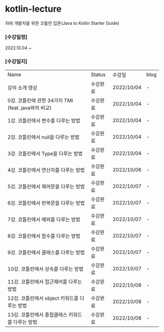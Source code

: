 # kotlin-lecture
자바 개발자를 위한 코틀린 입문(Java to Kotlin Starter Guide)

### [수강일정]
2022.10.04 ~

### [수강일지]
| | | | |
|-|-|-|-|
|Name|Status|수강일|blog|
|강의 소개 영상|수강완료|2022/10/04|-|
|0강. 코틀린에 관한 34가지 TMI (feat. java와의 비교)|수강완료|2022/10/04|-|
|1강. 코틀린에서 변수를 다루는 방법|수강완료|2022/10/04|-|
|2강. 코틀린에서 null을 다루는 방법|수강완료|2022/10/04|-|
|3강. 코틀린에서 Type을 다루는 방법|수강완료|2022/10/04|-|
|4강. 코틀린에서 연산자를 다루는 방법|수강완료|2022/10/06|-|
|5강. 코틀린에서 제어문을 다루는 방법|수강완료|2022/10/07|-|
|6강. 코틀린에서 반복문을 다루는 방법|수강완료|2022/10/07|-|
|7강. 코틀린에서 예외를 다루는 방법|수강완료|2022/10/07|-|
|8강. 코틀린에서 함수를 다루는 방법|수강완료|2022/10/07|-|
|9강. 코틀린에서 클래스를 다루는 방법|수강완료|2022/10/07|-|
|10강. 코틀린에서 상속를 다루는 방법|수강완료|2022/10/07|-|
|11강. 코틀린에서 접근제어를 다루는 방법|수강완료|2022/10/08|-|
|12강. 코틀린에서 object 키워드를 다루는 방법|수강완료|2022/10/08|-|
|13강. 코틀린에서 중첩클래스 키워드를 다루는 방법|수강완료|2022/10/08|-|
